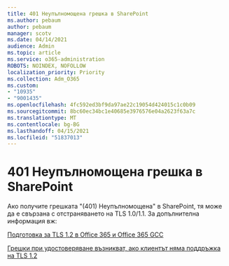 ```yaml
---
title: 401 Неупълномощена грешка в SharePoint
ms.author: pebaum
author: pebaum
manager: scotv
ms.date: 04/14/2021
audience: Admin
ms.topic: article
ms.service: o365-administration
ROBOTS: NOINDEX, NOFOLLOW
localization_priority: Priority
ms.collection: Adm_O365
ms.custom:
- "10935"
- "9001435"
ms.openlocfilehash: 4fc592ed3bf9da97ae22c19054d424015c1c0b09
ms.sourcegitcommit: 8bc60ec34bc1e40685e3976576e04a2623f63a7c
ms.translationtype: MT
ms.contentlocale: bg-BG
ms.lasthandoff: 04/15/2021
ms.locfileid: "51837013"
---
```

# <a name="401-unauthorized-error-in-sharepoint"></a>401 Неупълномощена грешка в SharePoint

Ако получите грешката "(401) Неупълномощена" в SharePoint, тя може да е свързана с отстраняването на TLS 1.0/1.1. За допълнителна информация вж:

[Подготовка за TLS 1.2 в Office 365 и Office 365 GCC](https://docs.microsoft.com/microsoft-365/compliance/prepare-tls-1.2-in-office-365)

[Грешки при удостоверяване възникват, ако клиентът няма поддръжка на TLS 1.2](https://review.docs.microsoft.com/sharepoint/troubleshoot/administration/authentication-errors-tls12-support)